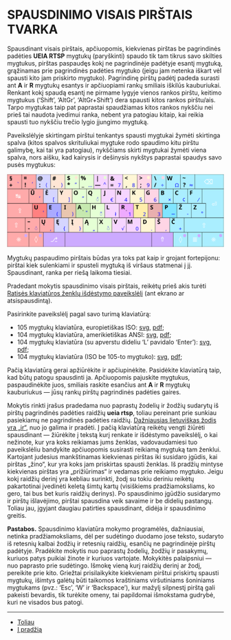 
# SPAUSDINIMO VISAIS PIRŠTAIS TVARKA

Spausdinant visais pirštais, apčiuopomis, kiekvienas pirštas be pagrindinės padėties __UEIA RTSP__ mygtukų (paryškinti) spaudo tik tam tikrus savo skilties mygtukus, pirštas paspaudęs kokį ne pagrindinėje padėtyje esantį mygtuką, grąžinamas prie pagrindinės padėties mygtuko (jeigu jam netenka iškart vėl spausti kito jam priskirto mygtuko). Pagrindinę pirštų padėtį padeda surasti ant __A__ ir __R__ mygtukų esantys ir apčiuopiami rankų smiliais iškilūs kauburiukai. Renkant kokį spaudą esantį ne pirmame lygyje vienos rankos pirštu, keitimo mygtukus (‘Shift’, ‘AltGr’, ‘AltGr+Shift’) dera spausti kitos rankos pirštu/ais. Tarpo mygtukas taip pat paprastai spaudžiamas kitos rankos nykščiu nei prieš tai naudota įvedimui ranka, nebent yra patogiau kitaip, kai reikia spausti tuo nykščiu trečio lygio įjungimo mygtuką.

Paveikslėlyje skirtingam pirštui tenkantys spausti mygtukai žymėti skirtinga spalva (kitos spalvos skrituliukai mygtuke rodo spaudimo kitu pirštu galimybę, kai tai yra patogiau), nykščiams skirti mygtukai žymėti viena spalva, nors aišku, kad kairysis ir dešinysis nykštys paprastai spaudys savo pusės mygtukus:

![Spausdinimo visais pirštais tvarka](images/ratise_spaudotvarka.svg)

Mygtukų paspaudimo pirštais būdas yra toks pat kaip ir grojant fortepijonu: pirštai kiek sulenkiami ir spusteli mygtuką iš viršaus statmenai į jį. Spausdinant, ranka per riešą laikoma tiesiai.

Pradedant mokytis spausdinimo visais pirštais, reikėtų prieš akis turėti [Ratisės klaviatūros ženklų išdėstymo paveikslėlį](images/lek_ratise_layout.png) (ant ekrano ar atsispausdintą).

Pasirinkite paveikslėlį pagal savo turimą klaviatūrą:
  - 105 mygtukų klaviatūra, europietiškas ISO: [svg](images/kb_lt_ratise.svg), [pdf](images/kb_lt_ratise.pdf);
  - 104 mygtukų klaviatūra, amerikietiškas ANSI: [svg](images/kb_lt_ratise_104_ansi.svg), [pdf](images/kb_lt_ratise_104_ansi.pdf);
  - 104 mygtukų klaviatūra (su apverstu dideliu ‘L’ pavidalo ‘Enter’): [svg](images/kb_lt_ratise_104_2.svg), [pdf](images/kb_lt_ratise_104_2.pdf);
  - 104 mygtukų klaviatūra (ISO be 105-to mygtuko): [svg](images/kb_lt_ratise_104_3.svg), [pdf](images/kb_lt_ratise_104_3.pdf);

Pačią klaviatūrą gerai apžiūrėkite ir apčiupinėkite. Pasidėkite klaviatūrą taip, kad būtų patogu spausdinti ja. Apčiuopomis pajuskite mygtukus, paspaudinėkite juos, smiliais raskite esančius ant __A__ ir __R__ mygtukų kauburiukus — jūsų rankų pirštų pagrindinės padėties gaires.

Mokytis rinkti įrašus pradedama nuo paprastų žodelių ir žodžių sudarytų iš pirštų pagrindinės padėties raidžių __ueia rtsp__, toliau pereinant prie sunkiau pasiekiamų ne pagrindinės padėties raidžių. [Dažniausias lietuviškas žodis yra „ir“](dazn_zod.txt), nuo jo galima ir pradėti. Į pačią klaviatūrą reikėtų vengti žiūrėti spausdinant — žiūrėkite į tekstą kurį renkate ir išdėstymo paveikslėlį, o kai nežinote, kur yra koks reikiamas jums ženklas, vadovaudamiesi tuo paveikslėliu bandykite apčiuopomis susirasti reikiamą mygtuką tam ženklui. Kartojant judesius mankštinamas kiekvienas pirštas iki susidaro įgūdis, kai pirštas „žino“, kur yra koks jam priskirtas spausti ženklas. Iš pradžių mintyse kiekvienas pirštas yra „prižiūrimas“ ir vedamas prie reikiamo mygtuko. Jeigu kokį raidžių derinį yra kebliau surinkti, žodį su tokiu deriniu reikėtų pakartotinai įvedinėti keletą šimtų kartų (visiškiems pradžiamoksliams, ko gero, tai bus bet kuris raidžių derinys). Po spausdinimo įgūdžio susidarymo ir pirštų išlavėjimo, pirštai spausdina veik savaime ir be didelių pastangų. Toliau jau, įgyjant daugiau patirties spausdinant, didėja ir spausdinimo greitis.

__Pastabos.__ Spausdinimo klaviatūra mokymo programėlės, dažniausiai, netinka pradžiamoksliams, dėl per sudėtingo duodamo jose teksto, sudaryto iš retesnių kalbai žodžių ir retesnių raidžių, esančių ne pagrindinėje pirštų padėtyje. Pradėkite mokytis nuo paprastų žodelių, žodžių ir pasakymų, kuriuos patys puikiai žinote ir kuriuos vartojate. Mokykitės palaipsniui — nuo paprasto prie sudėtingo. Išmokę vieną kurį raidžių derinį ar žodį, pereikite prie kito. Griežtai prisilaikykite kiekvienam pirštui priskirtų spausti mygtukų, išimtys galėtų būti taikomos kraštiniams viršutiniams šoniniams mygtukams (pvz.: ‘Esc’, ‘W’ ir ‘Backspace’), kur mažylį silpnestį pirštą gali pakeisti bevardis, tik turėkite omeny, tai papildomai išmokstama gudrybė, kuri ne visados bus patogi.


-------------------------
+ [Toliau](testies_mygtukai.md)
+ [Į pradžią](../README.md)
